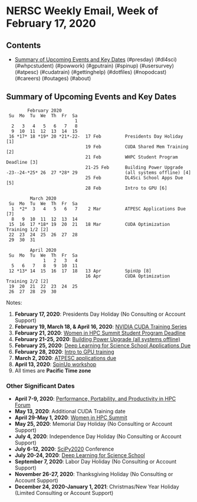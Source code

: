 # NERSC Weekly Email, Week of February 17, 2020 #

## Contents ## 
- [Summary of Upcoming Events and Key Dates](#dates)
(#presday)
(#dl4sci)
(#whpcstudent)
(#powwork)
(#gputrain)
(#spinup)
(#usersurvey)
(#atpesc)
(#cudatrain)
(#gettinghelp)
(#dotfiles)
(#nopodcast)
(#careers)
(#outages)
(#about)

## Summary of Upcoming Events and Key Dates <a name="dates"/></a> ##

            February 2020   
     Su  Mo  Tu  We  Th  Fr  Sa
                              1 
      2   3   4   5   6   7   8    
      9  10  11  12  13  14  15   
     16 *17* 18 *19* 20 *21*-22-  17 Feb         Presidents Day Holiday [1]
                                  19 Feb         CUDA Shared Mem Training [2]
                                  21 Feb         WHPC Student Program Deadline [3]
                                  21-25 Feb      Building Power Upgrade
    -23--24-*25* 26  27 *28* 29                  (all systems offline) [4]
                                  25 Feb         DL4Sci School Apps Due [5]
                                  28 Feb         Intro to GPU [6]

             March 2020     
     Su  Mo  Tu  We  Th  Fr  Sa
      1  *2*  3   4   5   6   7    2 Mar         ATPESC Applications Due [7]
      8   9  10  11  12  13  14 
     15  16  17 *18* 19  20  21   18 Mar         CUDA Optimization Training 1/2 [2]
     22  23  24  25  26  27  28 
     29  30  31 

             April 2020
     Su  Mo  Tu  We  Th  Fr  Sa
                  1   2   3   4
      5   6   7   8   9  10  11
     12 *13* 14  15  16  17  18   13 Apr         SpinUp [8]
                                  16 Apr         CUDA Optimization Training 2/2 [2]
     19  20  21  22  23  24  25
     26  27  28  29  30     

Notes:

1. **February 17, 2020**: Presidents Day Holiday (No Consulting or Account Support)
2. **February 19, March 18, & April 16, 2020**: [NVIDIA CUDA Training Series](#cudatrain)
3. **February 21, 2020**: [Women in HPC Summit Student Program Deadline](#whpcstudent)
4. **February 21-25, 2020**: [Building Power Upgrade (all systems offline)](#powwork)
5. **February 25, 2020**: [Deep Learning for Science School Applications Due](#dl4sci)
6. **February 28, 2020**: [Intro to GPU training](#gputrain)
7. **March 2, 2020**: [ATPESC applications due](#atpesc)
8. **April 13, 2020**: [SpinUp workshop](#spinup)
9. All times are **Pacific Time zone**


### Other Significant Dates ###

- **April 7-9, 2020**: [Performance, Portability, and Productivity in HPC Forum](https://p3hpcforum2020.alcf.anl.gov/)
- **May 13, 2020**: Additional CUDA Training date
- **April 29-May 1, 2020**: [Women in HPC Summit](https://womeninhpc.org/events/summit-2020)
- **May 25, 2020**: Memorial Day Holiday (No Consulting or Account Support)
- **July 4, 2020**: Independence Day Holiday (No Consulting or Account Support)
- **July 6-12, 2020**: [SciPy2020](https://www.scipy2020.scipy.org/) Conference
- **July 20-24, 2020**: [Deep Learning for Science School](https://dl4sci-school.lbl.gov/)
- **September 7, 2020**: Labor Day Holiday (No Consulting or Account Support)
- **November 26-27, 2020**: Thanksgiving Holiday (No Consulting or Account Support)
- **December 24, 2020-January 1, 2021**: Christmas/New Year Holiday (Limited Consulting or Account Support)

